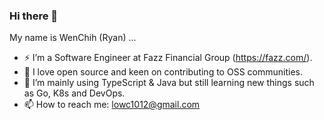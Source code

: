 ### Hi there 👋 

My name is WenChih (Ryan) ...

- :zap: I’m a Software Engineer at Fazz Financial Group (https://fazz.com/).
- :rocket: I love open source and keen on contributing to OSS communities.
- 🌱 I’m mainly using TypeScript & Java but still learning new things such as Go, K8s and DevOps.
- 📫 How to reach me: lowc1012@gmail.com
